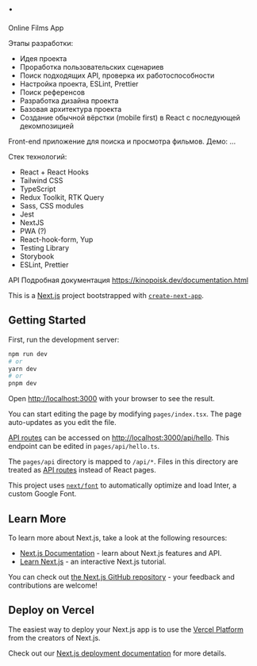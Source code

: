 # .

Online Films App

Этапы разработки:

- Идея проекта
- Проработка пользовательских сценариев
- Поиск подходящих API, проверка их работоспособности
- Настройка проекта, ESLint, Prettier
- Поиск референсов
- Разработка дизайна проекта
- Базовая архитектура проекта
- Создание обычной вёрстки (mobile first) в React с последующей декомпозицией

Front-end приложение для поиска и просмотра фильмов. Демо: ...

Стек технологий:

- React + React Hooks
- Tailwind CSS
- TypeScript
- Redux Toolkit, RTK Query
- Sass, CSS modules
- Jest
- NextJS
- PWA (?)
- React-hook-form, Yup
- Testing Library
- Storybook
- ESLint, Prettier

API
Подробная документация https://kinopoisk.dev/documentation.html

This is a [Next.js](https://nextjs.org/) project bootstrapped with [`create-next-app`](https://github.com/vercel/next.js/tree/canary/packages/create-next-app).

## Getting Started

First, run the development server:

```bash
npm run dev
# or
yarn dev
# or
pnpm dev
```

Open [http://localhost:3000](http://localhost:3000) with your browser to see the result.

You can start editing the page by modifying `pages/index.tsx`. The page auto-updates as you edit the file.

[API routes](https://nextjs.org/docs/api-routes/introduction) can be accessed on [http://localhost:3000/api/hello](http://localhost:3000/api/hello). This endpoint can be edited in `pages/api/hello.ts`.

The `pages/api` directory is mapped to `/api/*`. Files in this directory are treated as [API routes](https://nextjs.org/docs/api-routes/introduction) instead of React pages.

This project uses [`next/font`](https://nextjs.org/docs/basic-features/font-optimization) to automatically optimize and load Inter, a custom Google Font.

## Learn More

To learn more about Next.js, take a look at the following resources:

- [Next.js Documentation](https://nextjs.org/docs) - learn about Next.js features and API.
- [Learn Next.js](https://nextjs.org/learn) - an interactive Next.js tutorial.

You can check out [the Next.js GitHub repository](https://github.com/vercel/next.js/) - your feedback and contributions are welcome!

## Deploy on Vercel

The easiest way to deploy your Next.js app is to use the [Vercel Platform](https://vercel.com/new?utm_medium=default-template&filter=next.js&utm_source=create-next-app&utm_campaign=create-next-app-readme) from the creators of Next.js.

Check out our [Next.js deployment documentation](https://nextjs.org/docs/deployment) for more details.
